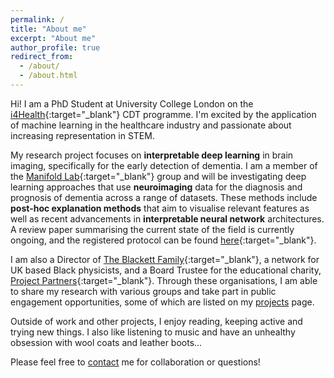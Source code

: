 ```yaml
---
permalink: /
title: "About me"
excerpt: "About me"
author_profile: true
redirect_from: 
  - /about/
  - /about.html
---
```


Hi! I am a PhD Student at University College London on the [i4Health](https://www.ucl.ac.uk/intelligent-imaging-healthcare/){:target="_blank"} CDT programme. I'm excited by the application of machine learning in the healthcare industry and passionate about increasing representation in STEM. 

My research project focuses on **interpretable deep learning** in brain imaging, specifically for the early detection of dementia. I am a member of the [Manifold Lab](https://manifold-lab.netlify.app){:target="_blank"} group and will be investigating deep learning approaches that use **neuroimaging** data for the diagnosis and prognosis of dementia across a range of datasets. These methods include **post-hoc explanation methods** that aim to visualise relevant features as well as recent advancements in **interpretable neural network** architectures. A review paper summarising the current state of the field is currently ongoing, and the registered protocol can be found [here](https://www.crd.york.ac.uk/prospero/display_record.php?RecordID=291992){:target="_blank"}.

I am also a Director of [The Blackett Family](https://www.theblackettlabfamily.com){:target="_blank"}, a network for UK based Black physicists, and a Board Trustee for the educational charity, [Project Partners](https://projectpartners.org.uk/){:target="_blank"}. Through these organisations, I am able to share my research with various groups and take part in public engagement opportunities, some of which are listed on my [projects](https://sophmrtn.github.io/projects/) page.

Outside of work and other projects, I enjoy reading, keeping active and trying new things. I also like listening to music and have an unhealthy obsession with wool coats and leather boots...

Please feel free to [contact](mailto:s.martin.20@ucl.ac.uk) me for collaboration or questions!
